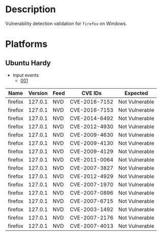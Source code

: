 # Description

Vulnerability detection validation for `firefox` on Windows.

# Platforms

## Ubuntu Hardy

- Input events
  - [001](input_001.json)

| Name     | Version  | Feed  | CVE IDs        | Expected       |
| -------- | -------- | ----- | -------------- | -------------- |
| firefox  | 127.0.1  | NVD   | CVE-2016-7152  | Not Vulnerable |
| firefox  | 127.0.1  | NVD   | CVE-2016-7153  | Not Vulnerable |
| firefox  | 127.0.1  | NVD   | CVE-2014-6492  | Not Vulnerable | https://github.com/wazuh/wazuh/issues/25974
| firefox  | 127.0.1  | NVD   | CVE-2012-4930  | Not Vulnerable |
| firefox  | 127.0.1  | NVD   | CVE-2009-4630  | Not Vulnerable |
| firefox  | 127.0.1  | NVD   | CVE-2009-4130  | Not Vulnerable |
| firefox  | 127.0.1  | NVD   | CVE-2009-4129  | Not Vulnerable |
| firefox  | 127.0.1  | NVD   | CVE-2011-0064  | Not Vulnerable |
| firefox  | 127.0.1  | NVD   | CVE-2007-3827  | Not Vulnerable |
| firefox  | 127.0.1  | NVD   | CVE-2012-4929  | Not Vulnerable |
| firefox  | 127.0.1  | NVD   | CVE-2007-1970  | Not Vulnerable |
| firefox  | 127.0.1  | NVD   | CVE-2007-0896  | Not Vulnerable |
| firefox  | 127.0.1  | NVD   | CVE-2007-6715  | Not Vulnerable |
| firefox  | 127.0.1  | NVD   | CVE-2003-1492  | Not Vulnerable |
| firefox  | 127.0.1  | NVD   | CVE-2007-2176  | Not Vulnerable |
| firefox  | 127.0.1  | NVD   | CVE-2007-4013  | Not Vulnerable |



